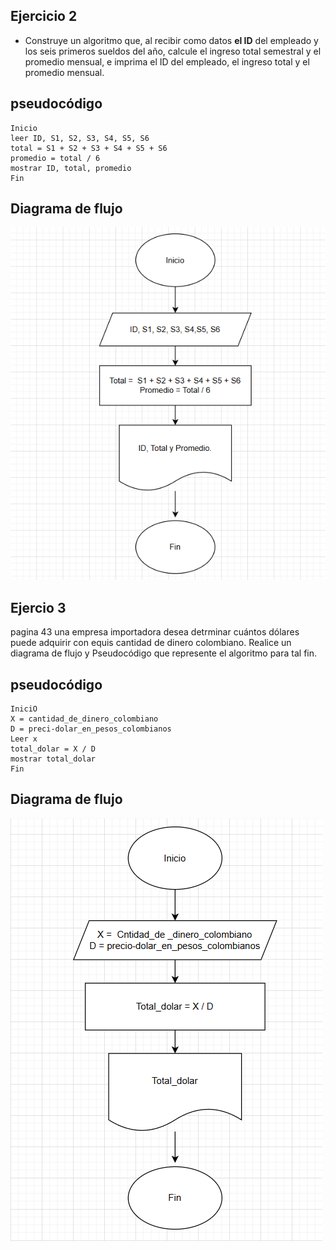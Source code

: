 ## Ejercicio 2

- Construye un algoritmo que, al recibir como datos **el ID** del empleado y los seis primeros sueldos del año, calcule el ingreso total semestral y el promedio mensual, e imprima el ID del empleado, el ingreso total y el promedio mensual.

## pseudocódigo 

```
Inicio
leer ID, S1, S2, S3, S4, S5, S6
total = S1 + S2 + S3 + S4 + S5 + S6
promedio = total / 6 
mostrar ID, total, promedio
Fin
```
## Diagrama de flujo

![alt text](<Imagenes/Captura de pantalla 2025-08-05 171559.png>)

## Ejercio 3
pagina 43 
una empresa importadora desea detrminar cuántos dólares puede adquirir con equis cantidad de dinero colombiano. Realice un diagrama de flujo y Pseudocódigo que represente el algoritmo para tal fin.

## pseudocódigo

```
IniciO
X = cantidad_de_dinero_colombiano
D = preci-dolar_en_pesos_colombianos 
Leer x
total_dolar = X / D
mostrar total_dolar
Fin
```
## Diagrama de flujo
![alt text](<Imagenes/Captura de pantalla 2025-08-05 173530.png>)


